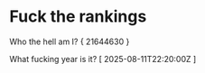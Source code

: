 # Fuck the rankings

Who the hell am I?
{ 21644630 }

What fucking year is it?
[ 2025-08-11T22:20:00Z ]
